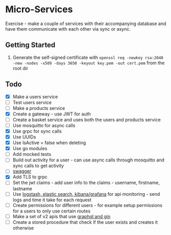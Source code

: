 # Micro-Services
Exercise - make a couple of services with their accompanying database and have them communicate with each other via sync or async.

## Getting Started
1. Generate the self-signed certificate with `openssl req -newkey rsa:2048 -new -nodes -x509 -days 3650 -keyout key.pem -out cert.pem` from the root dir

## Todo
- [x] Make a users service
- [ ] Test users service
- [ ] Make a products service
- [x] Create a gateway - use JWT for auth
- [ ] Create a basket service and uses both the users and products service
- [ ] Use mosquitto for async calls
- [x] Use grpc for sync calls
- [x] Use UUIDs
- [x] Use IsActive = false when deleting
- [x] Use go modules
- [ ] Add mocked tests
- [ ] Build out activity for a user - can use async calls through mosquitto and sync calls to get activity
- [ ] [swagger](https://github.com/go-swagger/go-swagger)
- [x] Add TLS to grpc
- [ ] Set the jwt claims - add user info to the claims - username, firstname, lastname
- [ ] Use [logstash, elastic search, kibana/grafana](https://github.com/deviantony/docker-elk) for api monitoring - send logs and time it take for each request
- [ ] Create permissions for different users - for example setup permissions for a users to only use certain routes
- [ ] Make a set of v2 apis that use [graphql and gin](https://github.com/gin-gonic/gin/issues/1217)
- [ ] Create a stored procedure that check if the user exists and creates it otherwise
